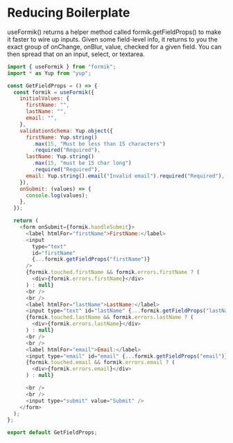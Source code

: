 # Reducing Boilerplate

useFormik() returns a helper method called formik.getFieldProps() to make it faster to wire up inputs. Given some field-level info, it returns to you the exact group of onChange, onBlur, value, checked for a given field. You can then spread that on an input, select, or textarea.

```js
import { useFormik } from "formik";
import * as Yup from "yup";

const GetFieldProps = () => {
  const formik = useFormik({
    initialValues: {
      firstName: "",
      lastName: "",
      email: "",
    },
    validationSchema: Yup.object({
      firstName: Yup.string()
        .max(15, "Must be less than 15 characters")
        .required("Required"),
      lastName: Yup.string()
        .max(15, "must be 15 char long")
        .required("Required"),
      email: Yup.string().email("Invalid email").required("Required"),
    }),
    onSubmit: (values) => {
      console.log(values);
    },
  });

  return (
    <form onSubmit={formik.handleSubmit}>
      <label htmlFor="firstName">FirstName:</label>
      <input
        type="text"
        id="firstName"
        {...formik.getFieldProps("firstName")}
      />
      {formik.touched.firstName && formik.errors.firstName ? (
        <div>{formik.errors.firstName}</div>
      ) : null}
      <br />
      <br />
      <label htmlFor="lastName">LastName:</label>
      <input type="text" id="lastName" {...formik.getFieldProps("lastName")} />
      {formik.touched.lastName && formik.errors.lastName ? (
        <div>{formik.errors.lastName}</div>
      ) : null}
      <br />
      <br />
      <label htmlFor="email">Email:</label>
      <input type="email" id="email" {...formik.getFieldProps("email")} />
      {formik.touched.email && formik.errors.email ? (
        <div>{formik.errors.email}</div>
      ) : null}

      <br />
      <br />
      <input type="submit" value="Submit" />
    </form>
  );
};

export default GetFieldProps;
```
